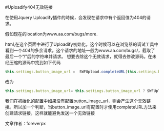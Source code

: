 #Uploadify404无效链接

在使用Jquery Uploadify插件的時候，会发现在请求中有个返回值为404的请求。

假如现在的location为www.aa.com/bugs/more.

html,在这个页面中进行了Uploadify初始化，这个时候可以在浏览器的调试工具中看到一个404的多余请求。这个请求的地址一般为www.aa.com/bugs/，截取了最后一个“/”后的字符串并请求。
想要去除这个无效请求，就得去修改源码。在未经压缩的源码中找到如下代码
```js
this.settings.button_image_url =  SWFUpload.completeURL(this.settings.button_image_url)
```
改为
```js
this.settings.button_image_url= this.settings.button_image_url ? SWFUpload.completeURL(this.settings.button_image_url) : this.settings.button_image_url
```

我们在初始化的配置中如果没有配置button_image_url，则会产生这个无效链接。所以加一个判断，当button_image_url有配置时才使用completeURL方法来创建请求链接，这样就能避免发送一个无效链接

文章作者：foreverpx